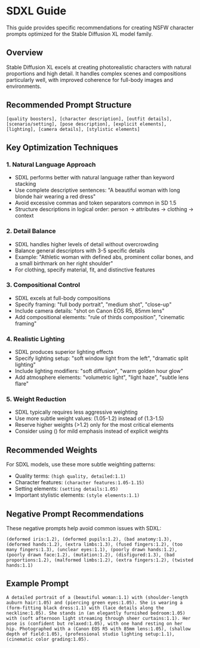 # SDXL Guide

This guide provides specific recommendations for creating NSFW character prompts optimized for the Stable Diffusion XL model family.

## Overview

Stable Diffusion XL excels at creating photorealistic characters with natural proportions and high detail. It handles complex scenes and compositions particularly well, with improved coherence for full-body images and environments.

## Recommended Prompt Structure

```
[quality boosters], [character description], [outfit details], [scenario/setting], [pose description], [explicit elements], [lighting], [camera details], [stylistic elements]
```

## Key Optimization Techniques

### 1. Natural Language Approach

- SDXL performs better with natural language rather than keyword stacking
- Use complete descriptive sentences: "A beautiful woman with long blonde hair wearing a red dress"
- Avoid excessive commas and token separators common in SD 1.5
- Structure descriptions in logical order: person → attributes → clothing → context

### 2. Detail Balance

- SDXL handles higher levels of detail without overcrowding
- Balance general descriptors with 3-5 specific details
- Example: "Athletic woman with defined abs, prominent collar bones, and a small birthmark on her right shoulder"
- For clothing, specify material, fit, and distinctive features

### 3. Compositional Control

- SDXL excels at full-body compositions
- Specify framing: "full body portrait", "medium shot", "close-up"
- Include camera details: "shot on Canon EOS R5, 85mm lens"
- Add compositional elements: "rule of thirds composition", "cinematic framing"

### 4. Realistic Lighting

- SDXL produces superior lighting effects
- Specify lighting setup: "soft window light from the left", "dramatic split lighting"
- Include lighting modifiers: "soft diffusion", "warm golden hour glow"
- Add atmosphere elements: "volumetric light", "light haze", "subtle lens flare"

### 5. Weight Reduction

- SDXL typically requires less aggressive weighting
- Use more subtle weight values: (1.05-1.2) instead of (1.3-1.5)
- Reserve higher weights (>1.2) only for the most critical elements
- Consider using () for mild emphasis instead of explicit weights

## Recommended Weights

For SDXL models, use these more subtle weighting patterns:

- Quality terms: `(high quality, detailed:1.1)`
- Character features: `(character features:1.05-1.15)`
- Setting elements: `(setting details:1.05)`
- Important stylistic elements: `(style elements:1.1)`

## Negative Prompt Recommendations

These negative prompts help avoid common issues with SDXL:

```
(deformed iris:1.2), (deformed pupils:1.2), (bad anatomy:1.3), (deformed hands:1.2), (extra limbs:1.3), (fused fingers:1.2), (too many fingers:1.3), (unclear eyes:1.1), (poorly drawn hands:1.2), (poorly drawn face:1.2), (mutation:1.2), (disfigured:1.3), (bad proportions:1.2), (malformed limbs:1.2), (extra fingers:1.2), (twisted hands:1.1)
```

## Example Prompt

```
A detailed portrait of a (beautiful woman:1.1) with (shoulder-length auburn hair:1.05) and (piercing green eyes:1.05). She is wearing a (form-fitting black dress:1.1) with (lace details along the neckline:1.05). She stands in (an elegantly furnished bedroom:1.05) with (soft afternoon light streaming through sheer curtains:1.1). Her pose is (confident but relaxed:1.05), with one hand resting on her hip. Photographed with a (Canon EOS R5 with 85mm lens:1.05), (shallow depth of field:1.05), (professional studio lighting setup:1.1), (cinematic color grading:1.05). 